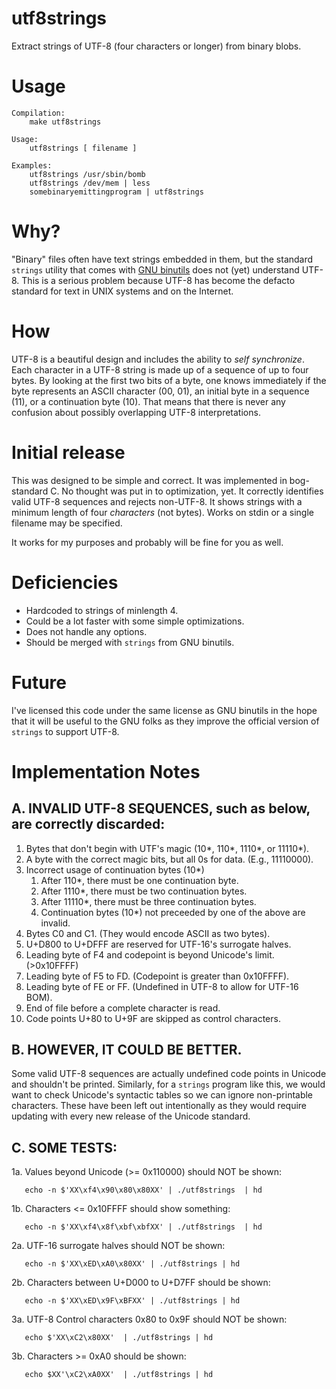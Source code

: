 # utf8strings
Extract strings of UTF-8 (four characters or longer) from binary blobs.

# Usage

    Compilation:
        make utf8strings

    Usage:
        utf8strings [ filename ]

    Examples:
        utf8strings /usr/sbin/bomb
        utf8strings /dev/mem | less
        somebinaryemittingprogram | utf8strings 

# Why?

"Binary" files often have text strings embedded in them, but the
standard `strings` utility that comes with [GNU
binutils](https://gnu.org/software/binutils/) does not (yet)
understand UTF-8. This is a serious problem because UTF-8 has become
the defacto standard for text in UNIX systems and on the Internet.

# How

UTF-8 is a beautiful design and includes the ability to _self
synchronize_. Each character in a UTF-8 string is made up of a
sequence of up to four bytes. By looking at the first two bits of a
byte, one knows immediately if the byte represents an ASCII character
(00, 01), an initial byte in a sequence (11), or a continuation byte
(10). That means that there is never any confusion about possibly
overlapping UTF-8 interpretations.

# Initial release 

This was designed to be simple and correct. It was implemented in
bog-standard C. No thought was put in to optimization, yet. It
correctly identifies valid UTF-8 sequences and rejects non-UTF-8. It
shows strings with a minimum length of four *characters* (not bytes).
Works on stdin or a single filename may be specified.

It works for my purposes and probably will be fine for you as well.

# Deficiencies
* Hardcoded to strings of minlength 4. 
* Could be a lot faster with some simple optimizations.
* Does not handle any options.
* Should be merged with `strings` from GNU binutils.

# Future

I've licensed this code under the same license as GNU binutils in the
hope that it will be useful to the GNU folks as they improve the
official version of `strings` to support UTF-8.

# Implementation Notes

## A. INVALID UTF-8 SEQUENCES, such as below, are correctly discarded:
   1. Bytes that don't begin with UTF's magic (10*, 110*, 1110*, or 11110*).
   2. A byte with the correct magic bits, but all 0s for data. (E.g., 11110000).
   3. Incorrect usage of continuation bytes (10*) 
      1. After 110*, there must be one continuation byte.
      2. After 1110*, there must be two continuation bytes.
      3. After 11110*, there must be three continuation bytes.
      4. Continuation bytes (10*) not preceeded by one of the above are invalid.
   4. Bytes C0 and C1. (They would encode ASCII as two bytes).
   5. U+D800 to U+DFFF are reserved for UTF-16's surrogate halves.
   6. Leading byte of F4 and codepoint is beyond Unicode's limit. (>0x10FFFF)
   7. Leading byte of F5 to FD. (Codepoint is greater than 0x10FFFF).
   8. Leading byte of FE or FF. (Undefined in UTF-8 to allow for UTF-16 BOM).
   9. End of file before a complete character is read.
  10. Code points U+80 to U+9F are skipped as control characters.

## B. HOWEVER, IT COULD BE BETTER.

   Some valid UTF-8 sequences are actually undefined code points in
   Unicode and shouldn't be printed. Similarly, for a `strings`
   program like this, we would want to check Unicode's syntactic
   tables so we can ignore non-printable characters. These have been
   left out intentionally as they would require updating with every
   new release of the Unicode standard.

## C. SOME TESTS:
   1a. Values beyond Unicode (>= 0x110000) should NOT be shown:

       echo -n $'XX\xf4\x90\x80\x80XX' | ./utf8strings  | hd

   1b. Characters <= 0x10FFFF should show something:

       echo -n $'XX\xf4\x8f\xbf\xbfXX' | ./utf8strings  | hd

   2a. UTF-16 surrogate halves should NOT be shown:

       echo -n $'XX\xED\xA0\x80XX' | ./utf8strings | hd

   2b. Characters between U+D000 to U+D7FF should be shown:

       echo -n $'XX\xED\x9F\xBFXX' | ./utf8strings | hd

   3a. UTF-8 Control characters 0x80 to 0x9F should NOT be shown:

       echo $'XX\xC2\x80XX'  | ./utf8strings | hd

   3b. Characters >= 0xA0 should be shown:

       echo $XX'\xC2\xA0XX'  | ./utf8strings | hd
